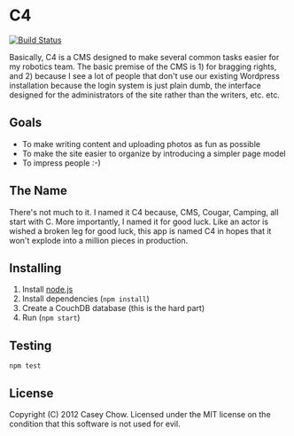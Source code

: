 C4
===

[![Build Status](https://secure.travis-ci.org/digitxp/c4-cms.png?branch=master)](http://travis-ci.org/digitxp/c4-cms)

Basically, C4 is a CMS designed to make several common tasks easier for my
robotics team. The basic premise of the CMS is 1) for bragging rights, and 2)
because I see a lot of people that don't use our existing Wordpress
installation because the login system is just plain dumb, the interface
designed for the administrators of the site rather than the writers, etc. etc.

Goals
-----

- To make writing content and uploading photos as fun as possible
- To make the site easier to organize by introducing a simpler page model
- To impress people :-)

The Name
--------

There's not much to it. I named it C4 because, CMS, Cougar, Camping, all start
with C. More importantly, I named it for good luck. Like an actor is wished
a broken leg for good luck, this app is named C4 in hopes that it won't explode
into a million pieces in production.

Installing
----------

1. Install [node.js](nodejs.org)
2. Install dependencies (`npm install`)
3. Create a CouchDB database (this is the hard part)
4. Run (`npm start`)

Testing
-------

`npm test`

License
-------

Copyright (C) 2012 Casey Chow. Licensed under the MIT license on the condition
that this software is not used for evil.
